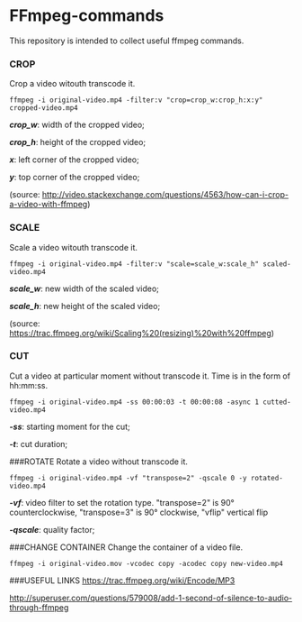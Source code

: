 # FFmpeg-commands
This repository is intended to collect useful ffmpeg commands.


### CROP
Crop a video witouth transcode it.

    ffmpeg -i original-video.mp4 -filter:v "crop=crop_w:crop_h:x:y" cropped-video.mp4

***crop_w***: width of the cropped video;

***crop_h***: height of the cropped video;

***x***: left corner of the cropped video;

***y***: top corner of the cropped video;

(source: http://video.stackexchange.com/questions/4563/how-can-i-crop-a-video-with-ffmpeg)

### SCALE
Scale a video witouth transcode it.

    ffmpeg -i original-video.mp4 -filter:v "scale=scale_w:scale_h" scaled-video.mp4

***scale_w***: new width of the scaled video;

***scale_h***: new height of the scaled video;

(source: https://trac.ffmpeg.org/wiki/Scaling%20(resizing)%20with%20ffmpeg)

### CUT
Cut a video at particular moment without transcode it. Time is in the form of hh:mm:ss.

    ffmpeg -i original-video.mp4 -ss 00:00:03 -t 00:00:08 -async 1 cutted-video.mp4

***-ss***: starting moment for the cut;

***-t***: cut duration;


###ROTATE
Rotate a video without transcode it.

    ffmpeg -i original-video.mp4 -vf "transpose=2" -qscale 0 -y rotated-video.mp4

***-vf***: video filter to set the rotation type. "transpose=2" is 90° counterclockwise, "transpose=3" is 90° clockwise, "vflip" vertical flip  

***-qscale***: quality factor;


###CHANGE CONTAINER
Change the container of a video file.

    ffmpeg -i original-video.mov -vcodec copy -acodec copy new-video.mp4

###USEFUL LINKS
https://trac.ffmpeg.org/wiki/Encode/MP3

http://superuser.com/questions/579008/add-1-second-of-silence-to-audio-through-ffmpeg
